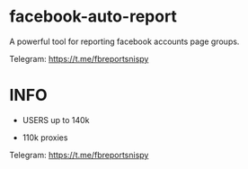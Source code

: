 # facebook-auto-report
A powerful tool for reporting facebook accounts page groups.

Telegram: https://t.me/fbreportsnispy


# INFO
- USERS up to 140k 

- 110k proxies
  
Telegram: https://t.me/fbreportsnispy

